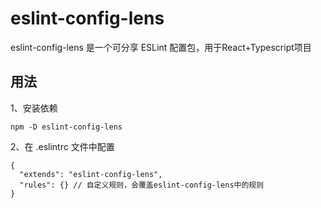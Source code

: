 # eslint-config-lens
eslint-config-lens 是一个可分享 ESLint 配置包，用于React+Typescript项目

## 用法
1、安装依赖
```
npm -D eslint-config-lens
```
2、在 .eslintrc 文件中配置
```
{
  "extends": "eslint-config-lens",
  "rules": {} // 自定义规则，会覆盖eslint-config-lens中的规则
}
```



